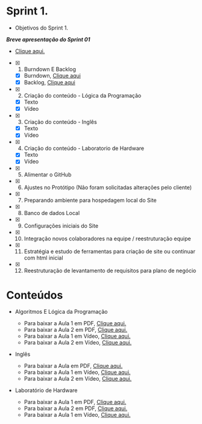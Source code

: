 # Sprint 1.
 * Objetivos do Sprint 1.

__*Breve apresentação do Sprint 01*__ 
   * [Clique aqui.](https://github.com/HarielThums/ProjetoIntegrador01/blob/main/Sprint1/Apresenta%C3%A7%C3%A3o%20Breve%20-%20Sprint%2001.pdf)


- [x] 1. Burndown E Backlog
   - [x] Burndown, [Clique aqui](https://raw.githubusercontent.com/HarielThums/ProjetoIntegrador01/main/Burndown%20e%20Backlog/Burndown-Sprint01xlsx.xlsx)
   - [x] Backlog, [Clique aqui](https://raw.githubusercontent.com/HarielThums/ProjetoIntegrador01/main/Burndown%20e%20Backlog/BACKLOG.xlsx)
- [x] 2. Criação do conteúdo - Lógica da Programação
   * [x] Texto
   * [x] Vídeo
- [x] 3. Criação do conteúdo - Inglês
   * [x] Texto
   * [x] Vídeo
- [x] 4. Criação do conteúdo - Laboratorio de Hardware
   * [x] Texto
   * [x] Vídeo
   
- [x] 5. Alimentar o GitHub
- [x] 6. Ajustes no Protótipo (Não foram solicitadas alterações pelo cliente)
- [x] 7. Preparando ambiente para hospedagem local do Site
- [x] 8. Banco de dados Local
- [x] 9. Configurações iniciais do Site
- [x] 10. Integração novos colaboradores na equipe / reestruturação equipe
- [x] 11. Estratégia e estudo de ferramentas para criação de site ou continuar com html inicial
- [x] 12. Reestruturação de levantamento de requisitos para plano de negócio

# Conteúdos 

* Algoritmos E Lógica da Programação
   * Para baixar a Aula 1 em PDF,  [Clique aqui.](https://raw.githubusercontent.com/HarielThums/ProjetoIntegrador01/main/Sprint1/Conte%C3%BAdos/Algoritmos%20e%20l%C3%B3gica%20da%20programa%C3%A7%C3%A3o/Algoritmos%20e%20L%C3%B3gica%20de%20Programa%C3%A7%C3%A3o.docx)
   * Para baixar a Aula 2 em PDF,  [Clique aqui.](https://raw.githubusercontent.com/HarielThums/ProjetoIntegrador01/main/Sprint1/Conte%C3%BAdos/Algoritmos%20e%20l%C3%B3gica%20da%20programa%C3%A7%C3%A3o/Algoritmos%20e%20L%C3%B3gica%20de%20programa%C3%A7%C3%A3o02.docx)
   * Para baixar a Aula 1 em Vídeo, [Clique aqui.](https://raw.githubusercontent.com/HarielThums/ProjetoIntegrador01/main/Sprint1/Conte%C3%BAdos/Algoritmos%20e%20l%C3%B3gica%20da%20programa%C3%A7%C3%A3o/aula%201.rar)
   * Para baixar a Aula 2 em Vídeo, [Clique aqui.](https://raw.githubusercontent.com/HarielThums/ProjetoIntegrador01/main/Sprint1/Conte%C3%BAdos/Algoritmos%20e%20l%C3%B3gica%20da%20programa%C3%A7%C3%A3o/aula%202.rar)

* Inglês 
   * Para baixar a Aula em PDF, [Clique aqui.](https://raw.githubusercontent.com/HarielThums/ProjetoIntegrador01/main/Sprint1/Conte%C3%BAdos/Ingles/Ingles.pdf)
   * Para baixar a Aula 1 em Vídeo, [Clique aqui.](https://raw.githubusercontent.com/HarielThums/ProjetoIntegrador01/main/Sprint1/Conte%C3%BAdos/Ingles/aula%201.rar)
   * Para baixar a Aula 2 em Vídeo, [Clique aqui.](https://raw.githubusercontent.com/HarielThums/ProjetoIntegrador01/main/Sprint1/Conte%C3%BAdos/Ingles/aula%202.rar)

* Laboratório de Hardware
   * Para baixar a Aula 1 em PDF, [Clique aqui.](https://raw.githubusercontent.com/HarielThums/ProjetoIntegrador01/main/Sprint1/Conte%C3%BAdos/Lab%20de%20Hardware/1.Laboratorio%20de%20Hardware.docx)
   * Para baixar a Aula 2 em PDF, [Clique aqui.](https://raw.githubusercontent.com/HarielThums/ProjetoIntegrador01/main/Sprint1/Conte%C3%BAdos/Lab%20de%20Hardware/2.Laboratorio%20de%20Hardware.docx)
   * Para baixar a Aula 1 em Vídeo, [Clique aqui.](https://raw.githubusercontent.com/HarielThums/ProjetoIntegrador01/main/Sprint1/Conte%C3%BAdos/Lab%20de%20Hardware/aula%201.rar)